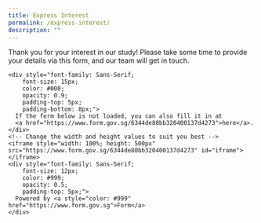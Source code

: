 ```yaml
---
title: Express Interest
permalink: /express-interest/
description: ""
---
```

Thank you for your interest in our study!
Please take some time to provide your details via this form, and our team will get in touch.

```
<div style="font-family: Sans-Serif;
    font-size: 15px;
    color: #000;
    opacity: 0.9;
    padding-top: 5px;
    padding-bottom: 8px;">
  If the form below is not loaded, you can also fill it in at
  <a href="https://www.form.gov.sg/6344de80bb320400137d4273">here</a>.
</div>
<!-- Change the width and height values to suit you best -->
<iframe style="width: 100%; height: 500px" src="https://www.form.gov.sg/6344de80bb320400137d4273" id="iframe"></iframe>
<div style="font-family: Sans-Serif;
    font-size: 12px;
    color: #999;
    opacity: 0.5;
    padding-top: 5px;">
  Powered by <a style="color: #999" href="https://www.form.gov.sg">Form</a>
</div>
```